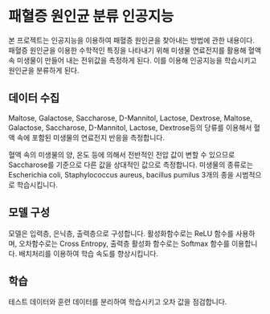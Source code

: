 # 패혈증 원인균 분류 인공지능
본 프로젝트는 인공지능을 이용하여 패혈증 원인균을 찾아내는 방법에 관한 내용이다. 패혈증 원인균을 이용한 수학적인 특징을 나타내기 위해 미생물 연료전지를 활용해 혈액 속 미생물이 만들어 내는 전위값을 측정하게 된다. 이를 이용해 인공지능을 학습시키고 원인균을 분류하게 된다.
## 데이터 수집
Maltose,	Galactose,	Saccharose, D-Mannitol, Lactose, Dextrose, Maltose,	Galactose,	Saccharose,	D-Mannitol,	Lactose,	Dextrose등의 당류를 이용해서 혈액 속에 포함된 미생물의 연료전지 반응을 측정합니다.

 혈액 속의 미생물의 양, 온도 등에 의해서 전반적인 전압 값이 변할 수 있으므로 Saccharose를 기준으로 다른 값을 상대적인 값으로 측정합니다.
미생물의 종류로는 Escherichia coli, Staphylococcus aureus, bacillus pumilus 3개의 종을 시범적으로 학습시킵니다. 

## 모델 구성
모델은 입력층, 은닉층, 출력층으로 구성합니다. 활성화함수로는 ReLU 함수를 사용하며, 오차함수로는 Cross Entropy, 출력층 활성화 함수로는 Softmax 함수를 이용합니다. 배치처리를 이용하여 학습 속도를 향상시킵니다.

## 학습
테스트 데이터와 훈련 데이터를 분리하여 학습시키고 오차 값을 점검합니다. 

